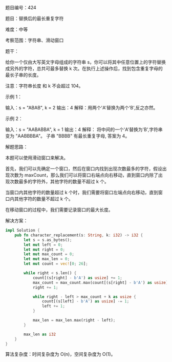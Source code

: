 题目编号：424

题目：替换后的最长重复字符

难度：中等

考察范围：字符串、滑动窗口

题干：

给你一个仅由大写英文字母组成的字符串 s，你可以将其中任意位置上的字符替换成另外的字符，总共可最多替换 k 次。在执行上述操作后，找到包含重复字母的最长子串的长度。

注意：字符串长度 和 k 不会超过 104。

示例 1：

输入：s = "ABAB", k = 2
输出：4
解释：用两个'A'替换为两个'B',反之亦然。

示例 2：

输入：s = "AABABBA", k = 1
输出：4
解释：
将中间的一个'A'替换为'B',字符串变为 "AABBBBA"。
子串 "BBBB" 有最长重复字母, 答案为 4。

解题思路：

本题可以使用滑动窗口来解决。

首先，我们可以先确定一个窗口，然后在窗口内找到出现次数最多的字符，假设出现次数为 maxCount，那么我们可以将窗口右端点向右移动，直到窗口内除了出现次数最多的字符外，其他字符的数量不超过 k 个。

当窗口内其他字符的数量超过 k 个时，我们需要将窗口左端点向右移动，直到窗口内其他字符的数量不超过 k 个。

在移动窗口的过程中，我们需要记录窗口的最大长度。

解决方案：

```rust
impl Solution {
    pub fn character_replacement(s: String, k: i32) -> i32 {
        let s = s.as_bytes();
        let mut left = 0;
        let mut right = 0;
        let mut max_count = 0;
        let mut max_len = 0;
        let mut count = vec![0; 26];

        while right < s.len() {
            count[(s[right] - b'A') as usize] += 1;
            max_count = max_count.max(count[(s[right] - b'A') as usize]);
            right += 1;

            while right - left > max_count + k as usize {
                count[(s[left] - b'A') as usize] -= 1;
                left += 1;
            }

            max_len = max_len.max(right - left);
        }

        max_len as i32
    }
}
```

算法复杂度：时间复杂度为 O(n)，空间复杂度为 O(1)。